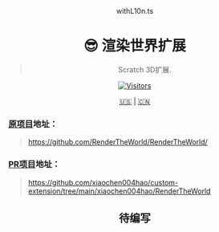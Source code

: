 <div align="center">withL10n.ts

# 😎 渲染世界扩展

> Scratch 3D扩展.

[![Visitors](https://hits.dwyl.com/RenderTheWorld/RenderTheWorld.svg?style=flat-square)](https://github.com/RenderTheWorld/RenderTheWorld)

[🇺🇸](./README.md) | [🇨🇳](./README_zh-CN.md)

</div>

### [原项目](https://github.com/RenderTheWorld/RenderTheWorld/)地址：
> https://github.com/RenderTheWorld/RenderTheWorld/
### [PR项目](https://github.com/xiaochen004hao/custom-extension/tree/main/xiaochen004hao/RenderTheWorld)地址：
> https://github.com/xiaochen004hao/custom-extension/tree/main/xiaochen004hao/RenderTheWorld

<div align="center">

## 待编写

</div>

